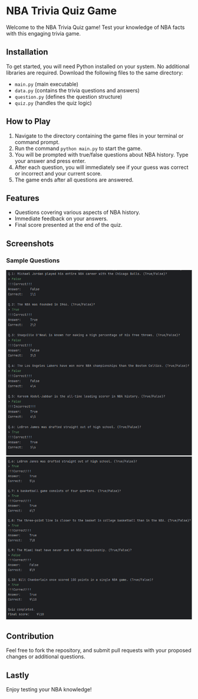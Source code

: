 # NBA Trivia Quiz Game

Welcome to the NBA Trivia Quiz game! Test your knowledge of NBA facts with this engaging trivia game.

## Installation

To get started, you will need Python installed on your system. No additional libraries are required. Download the following files to the same directory:
- `main.py` (main executable)
- `data.py` (contains the trivia questions and answers)
- `question.py` (defines the question structure)
- `quiz.py` (handles the quiz logic)

## How to Play

1. Navigate to the directory containing the game files in your terminal or command prompt.
2. Run the command `python main.py` to start the game.
3. You will be prompted with true/false questions about NBA history. Type your answer and press enter.
4. After each question, you will immediately see if your guess was correct or incorrect and your current score.
5. The game ends after all questions are answered.

## Features

- Questions covering various aspects of NBA history.
- Immediate feedback on your answers.
- Final score presented at the end of the quiz.

## Screenshots

### Sample Questions
![Sample of initial questions from the NBA trivia quiz game, showing both correct and incorrect answers.](./images/questions1-5.png)
![Continuation of sample questions from the NBA trivia quiz game, showing correct answers and the completion of the quiz.](./images/questions6-10.png)

## Contribution

Feel free to fork the repository, and submit pull requests with your proposed changes or additional questions.

## Lastly

Enjoy testing your NBA knowledge!
